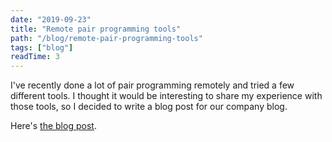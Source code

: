 ```yaml
---
date: "2019-09-23"
title: "Remote pair programming tools"
path: "/blog/remote-pair-programming-tools"
tags: ["blog"] 
readTime: 3
---
```


I've recently done a lot of pair programming remotely and tried a few different tools.
I thought it would be interesting to share my experience with those tools, so I decided to write a blog post for our company blog.

<!--break-->

Here's [the blog post](https://engineering.tes.com/post/remote-pair-programming-tools/).
